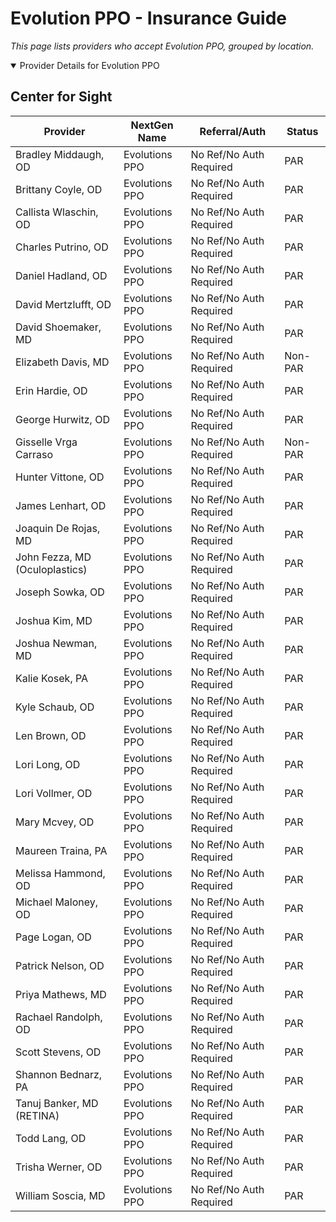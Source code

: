 # Evolution PPO - Insurance Guide

*This page lists providers who accept Evolution PPO, grouped by location.*

<details open><summary>Provider Details for Evolution PPO</summary>

## Center for Sight

| Provider | NextGen Name | Referral/Auth | Status |
|----------|-------------|--------------|--------|
| Bradley Middaugh, OD | Evolutions PPO | No Ref/No Auth Required | PAR |
| Brittany Coyle, OD | Evolutions PPO | No Ref/No Auth Required | PAR |
| Callista Wlaschin, OD | Evolutions PPO | No Ref/No Auth Required | PAR |
| Charles Putrino, OD | Evolutions PPO | No Ref/No Auth Required | PAR |
| Daniel Hadland, OD | Evolutions PPO | No Ref/No Auth Required | PAR |
| David Mertzlufft, OD | Evolutions PPO | No Ref/No Auth Required | PAR |
| David Shoemaker, MD | Evolutions PPO | No Ref/No Auth Required | PAR |
| Elizabeth Davis, MD | Evolutions PPO | No Ref/No Auth Required | Non-PAR |
| Erin Hardie, OD | Evolutions PPO | No Ref/No Auth Required | PAR |
| George Hurwitz, OD | Evolutions PPO | No Ref/No Auth Required | PAR |
| Gisselle Vrga Carraso | Evolutions PPO | No Ref/No Auth Required | Non-PAR |
| Hunter Vittone, OD | Evolutions PPO | No Ref/No Auth Required | PAR |
| James Lenhart, OD | Evolutions PPO | No Ref/No Auth Required | PAR |
| Joaquin De Rojas, MD | Evolutions PPO | No Ref/No Auth Required | PAR |
| John Fezza, MD (Oculoplastics) | Evolutions PPO | No Ref/No Auth Required | PAR |
| Joseph Sowka, OD | Evolutions PPO | No Ref/No Auth Required | PAR |
| Joshua Kim, MD | Evolutions PPO | No Ref/No Auth Required | PAR |
| Joshua Newman, MD | Evolutions PPO | No Ref/No Auth Required | PAR |
| Kalie Kosek, PA | Evolutions PPO | No Ref/No Auth Required | PAR |
| Kyle Schaub, OD | Evolutions PPO | No Ref/No Auth Required | PAR |
| Len Brown, OD | Evolutions PPO | No Ref/No Auth Required | PAR |
| Lori Long, OD | Evolutions PPO | No Ref/No Auth Required | PAR |
| Lori Vollmer, OD | Evolutions PPO | No Ref/No Auth Required | PAR |
| Mary Mcvey, OD | Evolutions PPO | No Ref/No Auth Required | PAR |
| Maureen Traina, PA | Evolutions PPO | No Ref/No Auth Required | PAR |
| Melissa Hammond, OD | Evolutions PPO | No Ref/No Auth Required | PAR |
| Michael Maloney, OD | Evolutions PPO | No Ref/No Auth Required | PAR |
| Page Logan, OD | Evolutions PPO | No Ref/No Auth Required | PAR |
| Patrick Nelson, OD | Evolutions PPO | No Ref/No Auth Required | PAR |
| Priya Mathews, MD | Evolutions PPO | No Ref/No Auth Required | PAR |
| Rachael Randolph, OD | Evolutions PPO | No Ref/No Auth Required | PAR |
| Scott Stevens, OD | Evolutions PPO | No Ref/No Auth Required | PAR |
| Shannon Bednarz, PA | Evolutions PPO | No Ref/No Auth Required | PAR |
| Tanuj Banker, MD (RETINA) | Evolutions PPO | No Ref/No Auth Required | PAR |
| Todd Lang, OD | Evolutions PPO | No Ref/No Auth Required | PAR |
| Trisha Werner, OD | Evolutions PPO | No Ref/No Auth Required | PAR |
| William Soscia, MD | Evolutions PPO | No Ref/No Auth Required | PAR |

</details>

